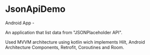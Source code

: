 # JsonApiDemo

Android App - 

An application that list data from "JSONPlaceholder API". 

Used  MVVM architecture using kotlin wich implements Hilt, Android Architecture Components, Retrofit, Coroutines and Room.

